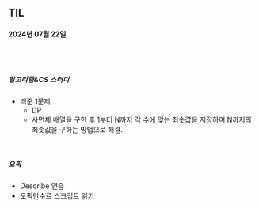 ## TIL
#### 2024년 07월 22일

<br>
<br>

##### 알고리즘&CS 스터디
- 백준 1문제
    - DP
    - 사면체 배열을 구한 후 1부터 N까지 각 수에 맞는 최솟값을 저장하며 N까지의 최솟값을 구하는 방법으로 해결.


<br>


##### 오픽
- Describe 연습
- 오픽만수르 스크립트 읽기